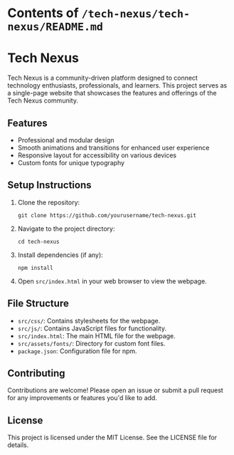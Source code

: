 # Contents of `/tech-nexus/tech-nexus/README.md`

# Tech Nexus

Tech Nexus is a community-driven platform designed to connect technology enthusiasts, professionals, and learners. This project serves as a single-page website that showcases the features and offerings of the Tech Nexus community.

## Features

- Professional and modular design
- Smooth animations and transitions for enhanced user experience
- Responsive layout for accessibility on various devices
- Custom fonts for unique typography

## Setup Instructions

1. Clone the repository:
   ```
   git clone https://github.com/yourusername/tech-nexus.git
   ```

2. Navigate to the project directory:
   ```
   cd tech-nexus
   ```

3. Install dependencies (if any):
   ```
   npm install
   ```

4. Open `src/index.html` in your web browser to view the webpage.

## File Structure

- `src/css/`: Contains stylesheets for the webpage.
- `src/js/`: Contains JavaScript files for functionality.
- `src/index.html`: The main HTML file for the webpage.
- `src/assets/fonts/`: Directory for custom font files.
- `package.json`: Configuration file for npm.

## Contributing

Contributions are welcome! Please open an issue or submit a pull request for any improvements or features you'd like to add.

## License

This project is licensed under the MIT License. See the LICENSE file for details.